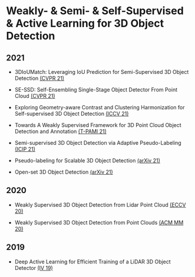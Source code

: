 # Weakly- & Semi- & Self-Supervised & Active Learning for 3D Object Detection

## 2021

- 3DIoUMatch: Leveraging IoU Prediction for Semi-Supervised 3D Object Detection [(CVPR 21)](https://openaccess.thecvf.com/content/CVPR2021/papers/Wang_3DIoUMatch_Leveraging_IoU_Prediction_for_Semi-Supervised_3D_Object_Detection_CVPR_2021_paper.pdf)

- SE-SSD: Self-Ensembling Single-Stage Object Detector From Point Cloud [(CVPR 21)](https://openaccess.thecvf.com/content/CVPR2021/papers/Zheng_SE-SSD_Self-Ensembling_Single-Stage_Object_Detector_From_Point_Cloud_CVPR_2021_paper.pdf)

- Exploring Geometry-aware Contrast and Clustering Harmonization for Self-supervised 3D Object Detection [(ICCV 21)](https://openaccess.thecvf.com/content/ICCV2021/papers/Liang_Exploring_Geometry-Aware_Contrast_and_Clustering_Harmonization_for_Self-Supervised_3D_Object_ICCV_2021_paper.pdf)

- Towards A Weakly Supervised Framework for 3D Point Cloud Object Detection and Annotation [(T-PAMI 21)](https://ieeexplore.ieee.org/stamp/stamp.jsp?arnumber=9369074)

- Semi-supervised 3D Object Detection via Adaptive Pseudo-Labeling [(ICIP 21)](https://ieeexplore.ieee.org/stamp/stamp.jsp?arnumber=9506421)

- Pseudo-labeling for Scalable 3D Object Detection [(arXiv 21)](https://arxiv.org/pdf/2103.02093.pdf)

- Open-set 3D Object Detection [(arXiv 21)](https://arxiv.org/pdf/2112.01135.pdf)

## 2020

- Weakly Supervised 3D Object Detection from Lidar Point Cloud [(ECCV 20)](https://www.ecva.net/papers/eccv_2020/papers_ECCV/papers/123580511.pdf)

- Weakly Supervised 3D Object Detection from Point Clouds [(ACM MM 20)](https://dl.acm.org/doi/pdf/10.1145/3394171.3413805)

## 2019

- Deep Active Learning for Efficient Training of a LiDAR 3D Object Detector [(IV 19)](https://ieeexplore.ieee.org/stamp/stamp.jsp?arnumber=8814236)